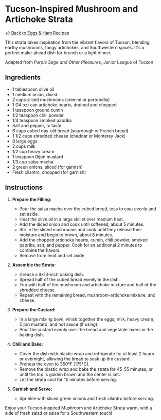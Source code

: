# Tucson-Inspired Mushroom and Artichoke Strata

[&larrhk; Back to Eggs &amp; Ham Recipes](./README.md)

This strata takes inspiration from the vibrant flavors of Tucson, blending earthy mushrooms, tangy artichokes, and Southwestern spices. It's a perfect make-ahead dish for brunch or a light dinner.

Adapted from _Purple Sage and Other Pleasures_, Junior League of Tucson

## Ingredients

- 1 tablespoon olive oil
- 1 medium onion, diced
- 2 cups sliced mushrooms (cremini or portobello)
- 1 (14 oz) can artichoke hearts, drained and chopped
- 1 teaspoon ground cumin
- 1/2 teaspoon chili powder
- 1/4 teaspoon smoked paprika
- Salt and pepper, to taste
- 6 cups cubed day-old bread (sourdough or French bread)
- 1 1/2 cups shredded cheese (cheddar or Monterey Jack)
- 8 large eggs
- 2 cups milk
- 1/2 cup heavy cream
- 1 teaspoon Dijon mustard
- 1/3 cup salsa macha
- 2 green onions, sliced (for garnish)
- Fresh cilantro, chopped (for garnish)

## Instructions

1. **Prepare the Filling:**
   - Pour the salsa macha over the cubed bread, toss to coat evenly and set aside.
   - Heat the olive oil in a large skillet over medium heat.
   - Add the diced onion and cook until softened, about 5 minutes.
   - Stir in the sliced mushrooms and cook until they release their moisture and begin to brown, about 8 minutes.
   - Add the chopped artichoke hearts, cumin, chili powder, smoked paprika, salt, and pepper. Cook for an additional 2 minutes to combine the flavors.
   - Remove from heat and set aside.

2. **Assemble the Strata:**
   - Grease a 9x13-inch baking dish.
   - Spread half of the cubed bread evenly in the dish.
   - Top with half of the mushroom and artichoke mixture and half of the shredded cheese.
   - Repeat with the remaining bread, mushroom-artichoke mixture, and cheese.

3. **Prepare the Custard:**
   - In a large mixing bowl, whisk together the eggs, milk, heavy cream, Dijon mustard, and hot sauce (if using).
   - Pour the custard evenly over the bread and vegetable layers in the baking dish.

4. **Chill and Bake:**
   - Cover the dish with plastic wrap and refrigerate for at least 2 hours or overnight, allowing the bread to soak up the custard.
   - Preheat the oven to 350°F (175°C).
   - Remove the plastic wrap and bake the strata for 45-55 minutes, or until the top is golden brown and the center is set.
   - Let the strata cool for 10 minutes before serving.

5. **Garnish and Serve:**
   - Sprinkle with sliced green onions and fresh cilantro before serving.

Enjoy your Tucson-inspired Mushroom and Artichoke Strata warm, with a side of fresh salad or salsa for a Southwestern touch!
